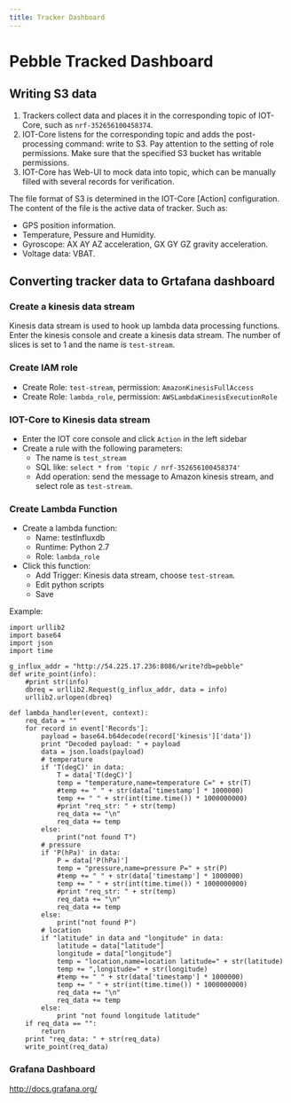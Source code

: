 ```yaml
---
title: Tracker Dashboard
---
```


# Pebble Tracked Dashboard

## Writing S3 data

1. Trackers collect data and places it in the corresponding topic of IOT-Core, such as `nrf-352656100458374`.
2. IOT-Core listens for the corresponding topic and adds the post-processing command: write to S3. Pay attention to the setting of role permissions. Make sure that the specified S3 bucket has writable permissions.
3. IOT-Core has Web-UI to mock data into topic, which can be manually filled with several records for verification.

The file format of S3 is determined in the IOT-Core [Action] configuration. The content of the file is the active data of tracker. Such as:

- GPS position information.
- Temperature, Pessure and Humidity.
- Gyroscope: AX AY AZ acceleration, GX GY GZ gravity acceleration.
- Voltage data: VBAT.

## Converting tracker data to Grtafana dashboard

### Create a kinesis data stream

Kinesis data stream is used to hook up lambda data processing functions. Enter the kinesis console and create a kinesis data stream. The number of slices is set to 1 and the name is `test-stream`.

### Create IAM role

- Create Role: `test-stream`, permission: `AmazonKinesisFullAccess`
- Create Role: `lambda_role`, permission: `AWSLambdaKinesisExecutionRole`

### IOT-Core to Kinesis data stream

- Enter the IOT core console and click `Action` in the left sidebar
- Create a rule with the following parameters:
  - The name is `test_stream`
  - SQL like: `select * from 'topic / nrf-352656100458374'`
  - Add operation: send the message to Amazon kinesis stream, and select role as `test-stream`.

### Create Lambda Function

- Create a lambda function:
  - Name: testInfluxdb
  - Runtime: Python 2.7
  - Role: `lambda_role`
- Click this function:
  - Add Trigger: Kinesis data stream, choose `test-stream`.
  - Edit python scripts
  - Save

Example:

```
import urllib2
import base64
import json
import time

g_influx_addr = "http://54.225.17.236:8086/write?db=pebble"
def write_point(info):
    #print str(info)
    dbreq = urllib2.Request(g_influx_addr, data = info)
    urllib2.urlopen(dbreq)

def lambda_handler(event, context):
    req_data = ""
    for record in event['Records']:
        payload = base64.b64decode(record['kinesis']['data'])
        print "Decoded payload: " + payload
        data = json.loads(payload)
        # temperature
        if 'T(degC)' in data:
            T = data['T(degC)']
            temp = "temperature,name=temperature C=" + str(T)
            #temp += " " + str(data['timestamp'] * 1000000)
            temp += " " + str(int(time.time()) * 1000000000)
            #print "req_str: " + str(temp)
            req_data += "\n"
            req_data += temp
        else:
            print("not found T")
        # pressure
        if 'P(hPa)' in data:
            P = data['P(hPa)']
            temp = "pressure,name=pressure P=" + str(P)
            #temp += " " + str(data['timestamp'] * 1000000)
            temp += " " + str(int(time.time()) * 1000000000)
            #print "req_str: " + str(temp)
            req_data += "\n"
            req_data += temp
        else:
            print("not found P")
        # location
        if "latitude" in data and "longitude" in data:
            latitude = data["latitude"]
            longitude = data["longitude"]
            temp = "location,name=location latitude=" + str(latitude)
            temp += ",longitude=" + str(longitude)
            #temp += " " + str(data['timestamp'] * 1000000)
            temp += " " + str(int(time.time()) * 1000000000)
            req_data += "\n"
            req_data += temp
        else:
            print "not found longitude latitude"
    if req_data == "":
        return
    print "req_data: " + str(req_data)
    write_point(req_data)
```

### Grafana Dashboard

http://docs.grafana.org/
